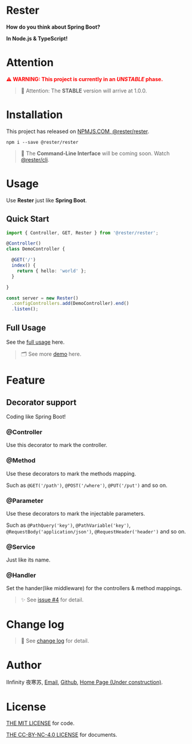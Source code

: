 # Rester

**How do you think about Spring Boot?**

**In Node.js & TypeScript!**

# Attention

<span style="color: red">**:warning: WARNING: This project is currently in an *UNSTABLE* phase.**</span>

> :loudspeaker: Attention: The **STABLE** version will arrive at 1.0.0.

# Installation

This project has released on [NPMJS.COM, @rester/rester](https://www.npmjs.com/package/@rester/rester).

```shell
npm i --save @rester/rester
```

> :loudspeaker: ​The **Command-Line Interface** will be coming soon. Watch [@rester/cli](https://www.npmjs.com/package/@rester/cli).

# Usage

Use **Rester** just like **Spring Boot**.

## Quick Start

```typescript
import { Controller, GET, Rester } from '@rester/rester';

@Controller()
class DemoController {

  @GET('/')
  index() {
    return { hello: 'world' };
  }

}

const server = new Rester()
  .configControllers.add(DemoController).end()
  .listen();
```

## Full Usage

See the [full usage](https://github.com/DevinDon/rester/blob/master/docs/README.md) here.

> :card_index_dividers: See more [demo](https://github.com/DevinDon/rester/blob/master/src/demo) here.

# Feature

## Decorator support

Coding like Spring Boot!

### @Controller

Use this decorator to mark the controller.

### @Method

Use these decorators to mark the methods mapping.

Such as `@GET('/path')`, `@POST('/where')`, `@PUT('/put')` and so on.

### @Parameter

Use these decorators to mark the injectable parameters.

Such as `@PathQuery('key')`, `@PathVariable('key')`, `@RequestBody('application/json')`, `@RequestHeader('header')` and so on.

### @Service

Just like its name.

### @Handler

Set the hander(like middleware) for the controllers & method mappings.

> :sparkles: See [issue #4](https://github.com/DevinDon/rester/issues/4) for detail.

# Change log

> :bookmark_tabs: See [change log](https://github.com/DevinDon/koa-backend-server/blob/master/docs/CHANGELOG.md) for detail.

# Author

IInfinity 夜寒苏, [Email](mailto:I.INF@Outlook.com), [Github](https://github.com/DevinDon), [Home Page (Under construction)](https://don.red).

# License

[THE MIT LICENSE](https://github.com/DevinDon/rester/blob/master/LICENSE) for code.

[THE CC-BY-NC-4.0 LICENSE](https://github.com/DevinDon/rester/blob/master/docs/LICENSE) for documents.
